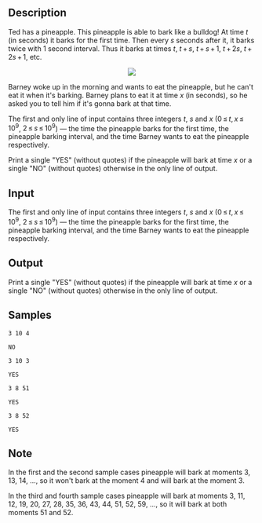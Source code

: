 ## Description

<div><p>Ted has a pineapple. This pineapple is able to bark like a bulldog! At time <span class="tex-span"><i>t</i></span> (in seconds) it barks for the first time. Then every <span class="tex-span"><i>s</i></span> seconds after it, it barks twice with <span class="tex-span">1</span> second interval. Thus it barks at times <span class="tex-span"><i>t</i></span>, <span class="tex-span"><i>t</i> + <i>s</i></span>, <span class="tex-span"><i>t</i> + <i>s</i> + 1</span>, <span class="tex-span"><i>t</i> + 2<i>s</i></span>, <span class="tex-span"><i>t</i> + 2<i>s</i> + 1</span>, etc.</p><center> <img class="tex-graphics" src="./28037/file/53GfLBHC.png" style="max-width: 100.0%;max-height: 100.0%;"> </center><p>Barney woke up in the morning and wants to eat the pineapple, but he can't eat it when it's barking. Barney plans to eat it at time <span class="tex-span"><i>x</i></span> (in seconds), so he asked you to tell him if it's gonna bark at that time.</p></div><div class="input-specification"><p>The first and only line of input contains three integers <span class="tex-span"><i>t</i></span>, <span class="tex-span"><i>s</i></span> and <span class="tex-span"><i>x</i></span> (<span class="tex-span">0 ≤ <i>t</i>, <i>x</i> ≤ 10<sup class="upper-index">9</sup></span>, <span class="tex-span">2 ≤ <i>s</i> ≤ 10<sup class="upper-index">9</sup></span>)&nbsp;— the time the pineapple barks for the first time, the pineapple barking interval, and the time Barney wants to eat the pineapple respectively.</p></div><div class="output-specification"><p>Print a single "YES" (without quotes) if the pineapple will bark at time <span class="tex-span"><i>x</i></span> or a single "NO" (without quotes) otherwise in the only line of output.</p></div>

## Input

<p>The first and only line of input contains three integers <span class="tex-span"><i>t</i></span>, <span class="tex-span"><i>s</i></span> and <span class="tex-span"><i>x</i></span> (<span class="tex-span">0 ≤ <i>t</i>, <i>x</i> ≤ 10<sup class="upper-index">9</sup></span>, <span class="tex-span">2 ≤ <i>s</i> ≤ 10<sup class="upper-index">9</sup></span>)&nbsp;— the time the pineapple barks for the first time, the pineapple barking interval, and the time Barney wants to eat the pineapple respectively.</p>

## Output

<p>Print a single "YES" (without quotes) if the pineapple will bark at time <span class="tex-span"><i>x</i></span> or a single "NO" (without quotes) otherwise in the only line of output.</p>

## Samples

```input1
3 10 4

```

```output1
NO

```






```input2
3 10 3

```

```output2
YES

```






```input3
3 8 51

```

```output3
YES

```






```input4
3 8 52

```

```output4
YES

```




## Note

<p>In the first and the second sample cases pineapple will bark at moments <span class="tex-span">3</span>, <span class="tex-span">13</span>, <span class="tex-span">14</span>, ..., so it won't bark at the moment <span class="tex-span">4</span> and will bark at the moment <span class="tex-span">3</span>.</p><p>In the third and fourth sample cases pineapple will bark at moments <span class="tex-span">3</span>, <span class="tex-span">11</span>, <span class="tex-span">12</span>, <span class="tex-span">19</span>, <span class="tex-span">20</span>, <span class="tex-span">27</span>, <span class="tex-span">28</span>, <span class="tex-span">35</span>, <span class="tex-span">36</span>, <span class="tex-span">43</span>, <span class="tex-span">44</span>, <span class="tex-span">51</span>, <span class="tex-span">52</span>, <span class="tex-span">59</span>, ..., so it will bark at both moments <span class="tex-span">51</span> and <span class="tex-span">52</span>.</p>
